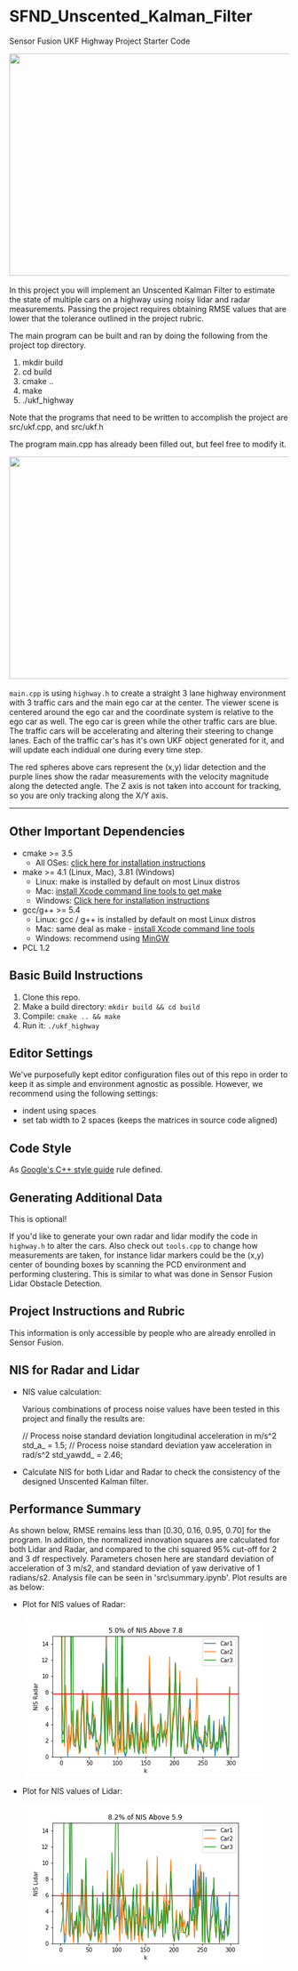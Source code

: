 # SFND_Unscented_Kalman_Filter

Sensor Fusion UKF Highway Project Starter Code

<img src="media/ukf_highway_tracked.gif" width="700" height="400" />

In this project you will implement an Unscented Kalman Filter to estimate the state of multiple cars on a highway using noisy lidar and radar measurements. Passing the project requires obtaining RMSE values that are lower that the tolerance outlined in the project rubric. 

The main program can be built and ran by doing the following from the project top directory.

1. mkdir build
2. cd build
3. cmake ..
4. make
5. ./ukf_highway

Note that the programs that need to be written to accomplish the project are src/ukf.cpp, and src/ukf.h

The program main.cpp has already been filled out, but feel free to modify it.

<img src="media/ukf_highway.png" width="700" height="400" />

`main.cpp` is using `highway.h` to create a straight 3 lane highway environment with 3 traffic cars and the main ego car at the center. 
The viewer scene is centered around the ego car and the coordinate system is relative to the ego car as well. The ego car is green while the 
other traffic cars are blue. The traffic cars will be accelerating and altering their steering to change lanes. Each of the traffic car's has
it's own UKF object generated for it, and will update each indidual one during every time step. 

The red spheres above cars represent the (x,y) lidar detection and the purple lines show the radar measurements with the velocity magnitude along the detected angle. The Z axis is not taken into account for tracking, so you are only tracking along the X/Y axis.

---

## Other Important Dependencies

* cmake >= 3.5
  * All OSes: [click here for installation instructions](https://cmake.org/install/)
* make >= 4.1 (Linux, Mac), 3.81 (Windows)
  * Linux: make is installed by default on most Linux distros
  * Mac: [install Xcode command line tools to get make](https://developer.apple.com/xcode/features/)
  * Windows: [Click here for installation instructions](http://gnuwin32.sourceforge.net/packages/make.htm)
* gcc/g++ >= 5.4
  * Linux: gcc / g++ is installed by default on most Linux distros
  * Mac: same deal as make - [install Xcode command line tools](https://developer.apple.com/xcode/features/)
  * Windows: recommend using [MinGW](http://www.mingw.org/)
 * PCL 1.2

## Basic Build Instructions

1. Clone this repo.
2. Make a build directory: `mkdir build && cd build`
3. Compile: `cmake .. && make`
4. Run it: `./ukf_highway`

## Editor Settings

We've purposefully kept editor configuration files out of this repo in order to
keep it as simple and environment agnostic as possible. However, we recommend
using the following settings:

* indent using spaces
* set tab width to 2 spaces (keeps the matrices in source code aligned)

## Code Style

As  [Google's C++ style guide](https://google.github.io/styleguide/cppguide.html) rule defined.

## Generating Additional Data

This is optional!

If you'd like to generate your own radar and lidar modify the code in `highway.h` to alter the cars. Also check out `tools.cpp` to
change how measurements are taken, for instance lidar markers could be the (x,y) center of bounding boxes by scanning the PCD environment
and performing clustering. This is similar to what was done in Sensor Fusion Lidar Obstacle Detection.

## Project Instructions and Rubric

This information is only accessible by people who are already enrolled in Sensor Fusion. 

## NIS for Radar and Lidar

* NIS value calculation:

  Various combinations of process noise values have been tested in this project and finally the results are:

  // Process noise standard deviation longitudinal acceleration in m/s^2
  std_a_ = 1.5;
  // Process noise standard deviation yaw acceleration in rad/s^2
  std_yawdd_ = 2.46;

* Calculate NIS for both Lidar and Radar to check the consistency of the designed Unscented Kalman filter.

  

## Performance Summary

As shown below, RMSE remains less than [0.30, 0.16, 0.95, 0.70] for the program. In addition, the normalized innovation squares are calculated for both Lidar and Radar, and compared to the chi squared 95% cut-off for 2 and 3 df respectively. Parameters chosen here are standard deviation of acceleration of 3 m/s2, and standard deviation of yaw derivative of 1 radians/s2. Analysis file can be seen in 'src\summary.ipynb'. Plot results are as below:

* Plot for NIS values of Radar:

  ![NIS_Radar_graph](src\NIS_Radar.png)

* Plot for NIS values of Lidar:

  ![NIS_Lidar_graph](src\NIS_Lidar.png)
